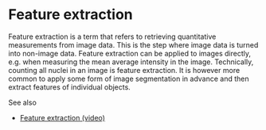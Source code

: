 # Feature extraction

Feature extraction is a term that refers to retrieving quantitative measurements from image data. This is the step where image data is turned into non-image data. Feature extraction can be applied to images directly, e.g. when measuring the mean average intensity in the image. Technically, counting all nuclei in an image is feature extraction.
It is however more common to apply some form of image segmentation in advance and then extract features of individual objects.

See also
* [Feature extraction (video)](https://youtu.be/dria4wCiaz0)
